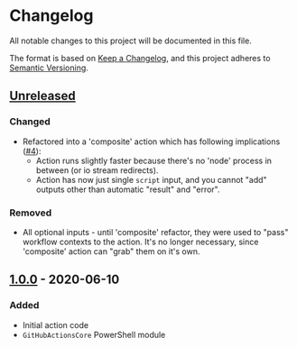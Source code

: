 # Changelog

All notable changes to this project will be documented in this file.

The format is based on [Keep a Changelog](https://keepachangelog.com/en/1.0.0/),
and this project adheres to [Semantic Versioning](https://semver.org/spec/v2.0.0.html).

## [Unreleased]

### Changed
- Refactored into a 'composite' action which has following implications ([#4]):
  - Action runs slightly faster because there's no 'node' process in between (or io stream redirects).
  - Action has now just single `script` input, and you cannot "add" outputs other than automatic "result" and "error".

### Removed
- All optional inputs - until 'composite' refactor, they were used to "pass" workflow contexts to the action.
  It's no longer necessary, since 'composite' action can "grab" them on it's own.

[#4]: https://github.com/Amadevus/pwsh-script/pull/4

## [1.0.0] - 2020-06-10

### Added
- Initial action code
- `GitHubActionsCore` PowerShell module

[Unreleased]: https://github.com/Amadevus/pwsh-script/compare/v1.0.0...HEAD
[1.0.0]: https://github.com/Amadevus/pwsh-script/releases/tag/v1.0.0